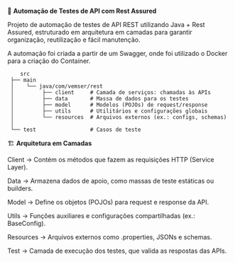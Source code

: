 🚀 **Automação de Testes de API com Rest Assured**

Projeto de automação de testes de API REST utilizando Java + Rest Assured, estruturado em arquitetura em camadas para garantir organização, reutilização e fácil manutenção.

A automação foi criada a partir de um Swagger, onde foi utilizado o Docker para a criação do Container.

```📂 **Estrutura do Projeto**
    src
 ├── main
 │    └── java/com/vemser/rest
 │         ├── client     # Camada de serviços: chamadas às APIs
 │         ├── data       # Massa de dados para os testes
 │         ├── model      # Modelos (POJOs) de request/response
 │         ├── utils      # Utilitários e configurações globais
 │         └── resources  # Arquivos externos (ex.: configs, schemas)
 │
 └── test                 # Casos de teste

```

🏗️ **Arquitetura em Camadas**

Client → Contém os métodos que fazem as requisições HTTP (Service Layer).

Data → Armazena dados de apoio, como massas de teste estáticas ou builders.

Model → Define os objetos (POJOs) para request e response da API.

Utils → Funções auxiliares e configurações compartilhadas (ex.: BaseConfig).

Resources → Arquivos externos como .properties, JSONs e schemas.

Test → Camada de execução dos testes, que valida as respostas das APIs.

